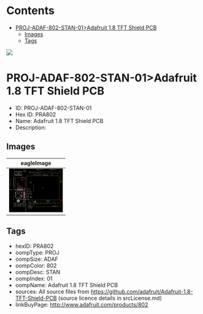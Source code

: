 



Contents
========

* [PROJ-ADAF-802-STAN-01>Adafruit 1.8 TFT Shield PCB](#proj-adaf-802-stan-01adafruit-18-tft-shield-pcb)
	* [Images](#images)
	* [Tags](#tags)
  
![][im]
# PROJ-ADAF-802-STAN-01>Adafruit 1.8 TFT Shield PCB

- ID: PROJ-ADAF-802-STAN-01
- Hex ID: PRA802
- Name: Adafruit 1.8 TFT Shield PCB
- Description: 

## Images
  
  

|eagleImage|
| :---: |
|[![eagleImage](eagleImage_140.png)](eagleImage_600.png)|

## Tags

- hexID: PRA802
- oompType: PROJ
- oompSize: ADAF
- oompColor: 802
- oompDesc: STAN
- oompIndex: 01
- oompName: Adafruit 1.8 TFT Shield PCB
- sources: All source files from https://github.com/adafruit/Adafruit-1.8-TFT-Shield-PCB (source licence details in srcLicense.md)
- linkBuyPage: http://www.adafruit.com/products/802



[im]: eagleImage_450.png
